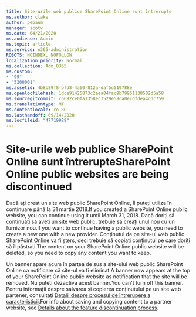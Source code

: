 ```yaml
---
title: Site-urile web publice SharePoint Online sunt întrerupte
ms.author: clake
author: pebaum
manager: scotv
ms.date: 04/21/2020
ms.audience: Admin
ms.topic: article
ms.service: o365-administration
ROBOTS: NOINDEX, NOFOLLOW
localization_priority: Normal
ms.collection: Adm_O365
ms.custom:
- "99"
- "5200001"
ms.assetid: 4b8b89f8-bfd8-4a60-812a-daf5d519788e
ms.openlocfilehash: 1dce91425873c2aea84fac9b79951138502d5a58
ms.sourcegitcommit: c6692ce0fa1358ec3529e59ca0ecdfdea4cdc759
ms.translationtype: MT
ms.contentlocale: ro-RO
ms.lasthandoff: 09/14/2020
ms.locfileid: "47719929"
---
```

# <a name="sharepoint-online-public-websites-are-being-discontinued"></a><span data-ttu-id="4c722-102">Site-urile web publice SharePoint Online sunt întrerupte</span><span class="sxs-lookup"><span data-stu-id="4c722-102">SharePoint Online public websites are being discontinued</span></span>

<span data-ttu-id="4c722-103">Dacă ați creat un site web public SharePoint Online, îl puteți utiliza în continuare până la 31 martie 2018.</span><span class="sxs-lookup"><span data-stu-id="4c722-103">If you created a SharePoint Online public website, you can continue using it until March 31, 2018.</span></span> <span data-ttu-id="4c722-104">Dacă doriți să continuați să aveți un site web public, trebuie să creați unul nou cu un furnizor nou.</span><span class="sxs-lookup"><span data-stu-id="4c722-104">If you want to continue having a public website, you need to create a new one with a new provider.</span></span> <span data-ttu-id="4c722-105">Conținutul de pe site-ul web public SharePoint Online va fi șters, deci trebuie să copiați conținutul pe care doriți să îl păstrați.</span><span class="sxs-lookup"><span data-stu-id="4c722-105">The content on your SharePoint Online public website will be deleted, so you need to copy any content you want to keep.</span></span>
  
<span data-ttu-id="4c722-106">Un banner apare acum în partea de sus a site-ului web public SharePoint Online ca notificare că site-ul va fi eliminat.</span><span class="sxs-lookup"><span data-stu-id="4c722-106">A banner now appears at the top of your SharePoint Online public website as notification that the site will be removed.</span></span> <span data-ttu-id="4c722-107">Nu puteți dezactiva acest banner.</span><span class="sxs-lookup"><span data-stu-id="4c722-107">You can't turn off this banner.</span></span> <span data-ttu-id="4c722-108">Pentru informații despre salvarea și copierea conținutului pe un site web partener, consultați [Detalii despre procesul de întrerupere a caracteristicii](https://go.microsoft.com/fwlink/?linkid=866980).</span><span class="sxs-lookup"><span data-stu-id="4c722-108">For info about saving and copying content to a partner website, see [Details about the feature discontinuation process](https://go.microsoft.com/fwlink/?linkid=866980).</span></span>
  